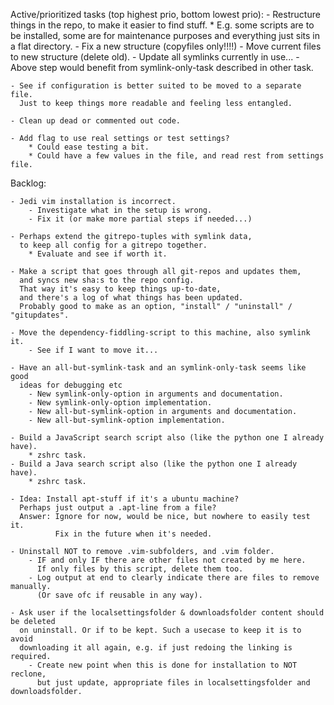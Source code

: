Active/prioritized tasks (top highest prio, bottom lowest prio):
    - Restructure things in the repo, to make it easier to find stuff.
        * E.g. some scripts are to be installed, some are for maintenance purposes
          and everything just sits in a flat directory.
        - Fix a new structure (copyfiles only!!!!)
        - Move current files to new structure (delete old).
            - Update all symlinks currently in use...
            - Above step would benefit from symlink-only-task described in other task.

    - See if configuration is better suited to be moved to a separate file.
      Just to keep things more readable and feeling less entangled.

    - Clean up dead or commented out code.

    - Add flag to use real settings or test settings?
        * Could ease testing a bit.
        * Could have a few values in the file, and read rest from settings file.


Backlog:

    - Jedi vim installation is incorrect.
        - Investigate what in the setup is wrong.
        - Fix it (or make more partial steps if needed...)

    - Perhaps extend the gitrepo-tuples with symlink data,
      to keep all config for a gitrepo together.
        * Evaluate and see if worth it.

    - Make a script that goes through all git-repos and updates them,
      and syncs new sha:s to the repo config.
      That way it's easy to keep things up-to-date,
      and there's a log of what things has been updated.
      Probably good to make as an option, "install" / "uninstall" / "gitupdates".

    - Move the dependency-fiddling-script to this machine, also symlink it.
        - See if I want to move it...

    - Have an all-but-symlink-task and an symlink-only-task seems like good
      ideas for debugging etc
        - New symlink-only-option in arguments and documentation.
        - New symlink-only-option implementation.
        - New all-but-symlink-option in arguments and documentation.
        - New all-but-symlink-option implementation.

    - Build a JavaScript search script also (like the python one I already have).
        * zshrc task.
    - Build a Java search script also (like the python one I already have).
        * zshrc task.

    - Idea: Install apt-stuff if it's a ubuntu machine?
      Perhaps just output a .apt-line from a file?
      Answer: Ignore for now, would be nice, but nowhere to easily test it.
              Fix in the future when it's needed.

    - Uninstall NOT to remove .vim-subfolders, and .vim folder.
        - IF and only IF there are other files not created by me here.
          If only files by this script, delete them too.
        - Log output at end to clearly indicate there are files to remove manually.
          (Or save ofc if reusable in any way).

    - Ask user if the localsettingsfolder & downloadsfolder content should be deleted
      on uninstall. Or if to be kept. Such a usecase to keep it is to avoid
      downloading it all again, e.g. if just redoing the linking is required.
        - Create new point when this is done for installation to NOT reclone,
          but just update, appropriate files in localsettingsfolder and downloadsfolder.
